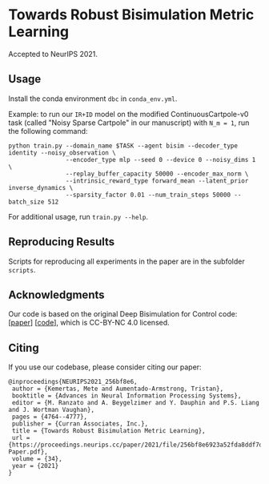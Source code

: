 # Towards Robust Bisimulation Metric Learning

Accepted to NeurIPS 2021.

## Usage 

Install the conda environment `dbc` in `conda_env.yml`.

Example: to run our `IR+ID` model on the modified ContinuousCartpole-v0 task (called "Noisy Sparse Cartpole" in our manuscript) with `N_m = 1`, run the following command:
    
    python train.py --domain_name $TASK --agent bisim --decoder_type identity --noisy_observation \
                    --encoder_type mlp --seed 0 --device 0 --noisy_dims 1 \
                    --replay_buffer_capacity 50000 --encoder_max_norm \
                    --intrinsic_reward_type forward_mean --latent_prior inverse_dynamics \
                    --sparsity_factor 0.01 --num_train_steps 50000 --batch_size 512

For additional usage, run `train.py --help`.

## Reproducing Results

Scripts for reproducing all experiments in the paper are in the subfolder `scripts`.

## Acknowledgments

Our code is based on the original Deep Bisimulation for Control code: [[paper](https://arxiv.org/abs/2006.10742)] [[code](https://github.com/facebookresearch/deep_bisim4control)], which is CC-BY-NC 4.0 licensed.

## Citing

If you use our codebase, please consider citing our paper:

    @inproceedings{NEURIPS2021_256bf8e6,
     author = {Kemertas, Mete and Aumentado-Armstrong, Tristan},
     booktitle = {Advances in Neural Information Processing Systems},
     editor = {M. Ranzato and A. Beygelzimer and Y. Dauphin and P.S. Liang and J. Wortman Vaughan},
     pages = {4764--4777},
     publisher = {Curran Associates, Inc.},
     title = {Towards Robust Bisimulation Metric Learning},
     url = {https://proceedings.neurips.cc/paper/2021/file/256bf8e6923a52fda8ddf7dc050a1148-Paper.pdf},
     volume = {34},
     year = {2021}
    }

